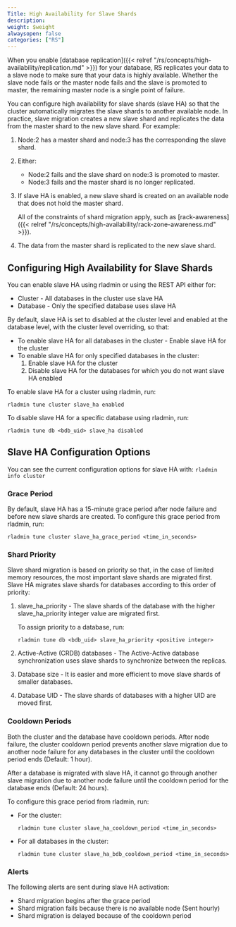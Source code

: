 ```yaml
---
Title: High Availability for Slave Shards
description:
weight: $weight
alwaysopen: false
categories: ["RS"]
---
```

When you enable [database replication]({{< relref "/rs/concepts/high-availability/replication.md" >}})
for your database, RS replicates your data to a slave node to make sure that your
data is highly available. Whether the slave node fails or the master node fails
and the slave is promoted to master, the remaining master node is a
single point of failure.

You can configure high availability for slave shards (slave HA) so that the cluster
automatically migrates the slave shards to another available node. In practice, slave
migration creates a new slave shard and replicates the data from the master shard to the
new slave shard. For example:

1. Node:2 has a master shard and node:3 has the corresponding the slave shard.
1. Either:

    - Node:2 fails and the slave shard on node:3 is promoted to master.
    - Node:3 fails and the master shard is no longer replicated.

1. If slave HA is enabled, a new slave shard is created on an available node
    that does not hold the master shard.

    All of the constraints of shard migration apply, such as [rack-awareness]({{< relref "/rs/concepts/high-availability/rack-zone-awareness.md" >}}).

1. The data from the master shard is replicated to the new slave shard.

## Configuring High Availability for Slave Shards

You can enable slave HA using rladmin or using the REST API either for:

- Cluster - All databases in the cluster use slave HA
- Database - Only the specified database uses slave HA

By default, slave HA is set to disabled at the cluster level and enabled at the
database level, with the cluster level overriding, so that:

- To enable slave HA for all databases in the cluster - Enable slave HA for the cluster
- To enable slave HA for only specified databases in the cluster:
    1. Enable slave HA for the cluster
    1. Disable slave HA for the databases for which you do not want slave HA enabled

To enable slave HA for a cluster using rladmin, run:

    rladmin tune cluster slave_ha enabled

To disable slave HA for a specific database using rladmin, run:

    rladmin tune db <bdb_uid> slave_ha disabled

## Slave HA Configuration Options

You can see the current configuration options for slave HA with: `rladmin info cluster`

### Grace Period

By default, slave HA has a 15-minute grace period after node failure and before new slave shards are created.
To configure this grace period from rladmin, run:

    rladmin tune cluster slave_ha_grace_period <time_in_seconds>

### Shard Priority

Slave shard migration is based on priority so that, in the case of limited memory resources, the most important slave shards are migrated first. Slave HA migrates slave shards for databases according to this order of priority:

1. slave_ha_priority - The slave shards of the database with the higher slave_ha_priority
    integer value are migrated first.

    To assign priority to a database, run:

    ```src
    rladmin tune db <bdb_uid> slave_ha_priority <positive integer>
    ```

1. Active-Active (CRDB) databases - The Active-Active database synchronization uses slave shards to synchronize between the replicas.
1. Database size - It is easier and more efficient to move slave shards of smaller databases.
1. Database UID - The slave shards of databases with a higher UID are moved first.

### Cooldown Periods

Both the cluster and the database have cooldown periods. After node failure, the cluster
cooldown period prevents another slave migration due to another node failure for any
databases in the cluster until the cooldown period ends  (Default: 1 hour).

After a database is migrated with slave HA, it cannot go through another slave migration
due to another node failure until the cooldown period for the database ends (Default: 24
hours).

To configure this grace period from rladmin, run:

- For the cluster:

    ```src
    rladmin tune cluster slave_ha_cooldown_period <time_in_seconds>
    ```

- For all databases in the cluster:

    ```src
    rladmin tune cluster slave_ha_bdb_cooldown_period <time_in_seconds>
    ```

### Alerts

The following alerts are sent during slave HA activation:

- Shard migration begins after the grace period
- Shard migration fails because there is no available node (Sent hourly)
- Shard migration is delayed because of the cooldown period
